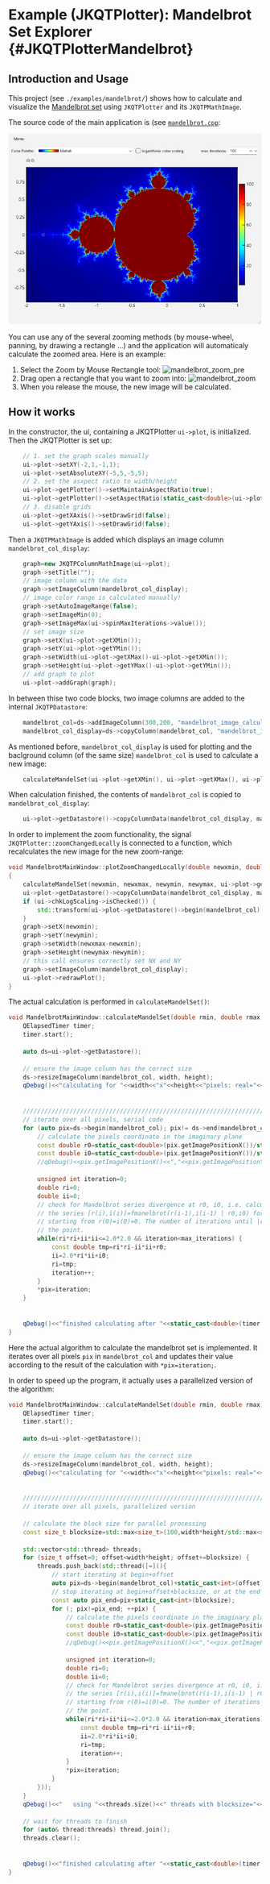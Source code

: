 # Example (JKQTPlotter): Mandelbrot Set Explorer {#JKQTPlotterMandelbrot}

## Introduction and Usage

This project (see `./examples/mandelbrot/`) shows how to calculate and visualize the [Mandelbrot set](https://en.wikipedia.org/wiki/Mandelbrot_set) using `JKQTPlotter` and its `JKQTPMathImage`.

The source code of the main application is (see [`mandelbrot.cpp`](https://github.com/jkriege2/JKQtPlotter/tree/master/examples/mandelbrot/mandelbrotmainwindow.cpp):

![mandelbrot](https://raw.githubusercontent.com/jkriege2/JKQtPlotter/master/screenshots/mandelbrot.png)

You can use any of the several zooming methods (by mouse-wheel, panning, by drawing a rectangle ...) and the application will automaticaly calculate the zoomed area. Here is an example:

1. Select the Zoom by Mouse Rectangle tool: ![mandelbrot_zoom_pre](https://raw.githubusercontent.com/jkriege2/JKQtPlotter/master/screenshots/mandelbrot_zoom_pre.png)
2. Drag open a rectangle that you want to zoom into: ![mandelbrot_zoom](https://raw.githubusercontent.com/jkriege2/JKQtPlotter/master/screenshots/mandelbrot_zoom.png)
3. When you release the mouse, the new image will be calculated.


## How it works

In the constructor, the ui, containing a JKQTPlotter `ui->plot`, is initialized. Then the JKQTPlotter is set up:

```.cpp
    // 1. set the graph scales manually
    ui->plot->setXY(-2,1,-1,1);
    ui->plot->setAbsoluteXY(-5,5,-5,5);
    // 2. set the asxpect ratio to width/height
    ui->plot->getPlotter()->setMaintainAspectRatio(true);
    ui->plot->getPlotter()->setAspectRatio(static_cast<double>(ui->plot->width())/static_cast<double>(ui->plot->height()));
    // 3. disable grids
    ui->plot->getXAxis()->setDrawGrid(false);
    ui->plot->getYAxis()->setDrawGrid(false);
```

Then a `JKQTPMathImage` is added which displays an image column `mandelbrot_col_display`:

```.cpp
    graph=new JKQTPColumnMathImage(ui->plot);
    graph->setTitle("");
    // image column with the data
    graph->setImageColumn(mandelbrot_col_display);
    // image color range is calculated manually!
    graph->setAutoImageRange(false);
    graph->setImageMin(0);
    graph->setImageMax(ui->spinMaxIterations->value());
    // set image size
    graph->setX(ui->plot->getXMin());
    graph->setY(ui->plot->getYMin());
    graph->setWidth(ui->plot->getXMax()-ui->plot->getXMin());
    graph->setHeight(ui->plot->getYMax()-ui->plot->getYMin());
    // add graph to plot
    ui->plot->addGraph(graph);
```

In between thise two code blocks, two image columns are added to the internal `JKQTPDatastore`:

```.cpp
    mandelbrot_col=ds->addImageColumn(300,200, "mandelbrot_image_calculate");
    mandelbrot_col_display=ds->copyColumn(mandelbrot_col, "mandelbrot_image_display");
```

As mentioned before, `mandelbrot_col_display` is used for plotting and the baclground column (of the same size) `mandelbrot_col` is used to calculate a new image:

```.cpp
    calculateMandelSet(ui->plot->getXMin(), ui->plot->getXMax(), ui->plot->getYMin(), ui->plot->getYMax(), 300, 200, ui->spinMaxIterations->value());
```

When calculation finished, the contents of `mandelbrot_col` is copied to `mandelbrot_col_display`:

```.cpp
    ui->plot->getDatastore()->copyColumnData(mandelbrot_col_display, mandelbrot_col);
```

In order to implement the zoom functionality, the signal `JKQTPlotter::zoomChangedLocally` is connected to a function, which recalculates the new image for the new zoom-range:


```.cpp
void MandelbrotMainWindow::plotZoomChangedLocally(double newxmin, double newxmax, double newymin, double newymax, JKQTPlotter */*sender*/)
{
    calculateMandelSet(newxmin, newxmax, newymin, newymax, ui->plot->getXAxis()->getParentPlotWidth(), ui->plot->getYAxis()->getParentPlotWidth(), ui->spinMaxIterations->value());
    ui->plot->getDatastore()->copyColumnData(mandelbrot_col_display, mandelbrot_col);
    if (ui->chkLogScaling->isChecked()) {
        std::transform(ui->plot->getDatastore()->begin(mandelbrot_col), ui->plot->getDatastore()->end(mandelbrot_col), ui->plot->getDatastore()->begin(mandelbrot_col), &log10);
    }
    graph->setX(newxmin);
    graph->setY(newymin);
    graph->setWidth(newxmax-newxmin);
    graph->setHeight(newymax-newymin);
    // this call ensures correctly set NX and NY
    graph->setImageColumn(mandelbrot_col_display);
    ui->plot->redrawPlot();
}
```

The actual calculation is performed in `calculateMandelSet()`:

```.cpp
void MandelbrotMainWindow::calculateMandelSet(double rmin, double rmax, double imin, double imax, size_t width, size_t height, unsigned int max_iterations) {
    QElapsedTimer timer;
    timer.start();

    auto ds=ui->plot->getDatastore();

    // ensure the image column has the correct size
    ds->resizeImageColumn(mandelbrot_col, width, height);
    qDebug()<<"calculating for "<<width<<"x"<<height<<"pixels: real="<<rmin<<"..."<<rmax<<", imaginary="<<imin<<"..."<<imax;


    //////////////////////////////////////////////////////////////////////////////////////////////////////////////////////
    // iterate over all pixels, serial code
    for (auto pix=ds->begin(mandelbrot_col); pix!= ds->end(mandelbrot_col); ++pix) {
        // calculate the pixels coordinate in the imaginary plane
        const double r0=static_cast<double>(pix.getImagePositionX())/static_cast<double>(width)*(rmax-rmin)+rmin;
        const double i0=static_cast<double>(pix.getImagePositionY())/static_cast<double>(height)*(imax-imin)+imin;
        //qDebug()<<pix.getImagePositionX()<<","<<pix.getImagePositionY()<<": "<<r0<<","<<i0;

        unsigned int iteration=0;
        double ri=0;
        double ii=0;
        // check for Mandelbrot series divergence at r0, i0, i.e. calculate
        // the series [r(i),i(i)]=fmanelbrot(r(i-1),i(i-1) | r0,i0) for every point in the plane [r0,i0]
        // starting from r(0)=i(0)=0. The number of iterations until |r(i),i(i)|>=2 gives the color of
        // the point.
        while(ri*ri+ii*ii<=2.0*2.0 && iteration<max_iterations) {
            const double tmp=ri*ri-ii*ii+r0;
            ii=2.0*ri*ii+i0;
            ri=tmp;
            iteration++;
        }
        *pix=iteration;
    }


    qDebug()<<"finished calculating after "<<static_cast<double>(timer.nsecsElapsed())/1000000.0<<"ms";
}
```

Here the actual algorithm to calculate the mandelbrot set is implemented. It iterates over all pixels `pix` in `mandelbrot_col` and updates their value according to the result of the calculation with `*pix=iteration;`.

In order to speed up the program, it actually uses a parallelized version of the algorithm:

```.cpp
void MandelbrotMainWindow::calculateMandelSet(double rmin, double rmax, double imin, double imax, size_t width, size_t height, unsigned int max_iterations) {
    QElapsedTimer timer;
    timer.start();

    auto ds=ui->plot->getDatastore();

    // ensure the image column has the correct size
    ds->resizeImageColumn(mandelbrot_col, width, height);
    qDebug()<<"calculating for "<<width<<"x"<<height<<"pixels: real="<<rmin<<"..."<<rmax<<", imaginary="<<imin<<"..."<<imax;


    //////////////////////////////////////////////////////////////////////////////////////////////////////////////////////
    // iterate over all pixels, parallelized version

    // calculate the block size for parallel processing
    const size_t blocksize=std::max<size_t>(100,width*height/std::max<size_t>(2, std::thread::hardware_concurrency()-1));

    std::vector<std::thread> threads;
    for (size_t offset=0; offset<width*height; offset+=blocksize) {
        threads.push_back(std::thread([=](){
            // start iterating at begin+offset
            auto pix=ds->begin(mandelbrot_col)+static_cast<int>(offset);
            // stop iterating at begin+offset+blocksize, or at the end
            const auto pix_end=pix+static_cast<int>(blocksize);
            for (; pix!=pix_end; ++pix) {
                // calculate the pixels coordinate in the imaginary plane
                const double r0=static_cast<double>(pix.getImagePositionX())/static_cast<double>(width)*(rmax-rmin)+rmin;
                const double i0=static_cast<double>(pix.getImagePositionY())/static_cast<double>(height)*(imax-imin)+imin;
                //qDebug()<<pix.getImagePositionX()<<","<<pix.getImagePositionY()<<": "<<r0<<","<<i0;

                unsigned int iteration=0;
                double ri=0;
                double ii=0;
                // check for Mandelbrot series divergence at r0, i0, i.e. calculate
                // the series [r(i),i(i)]=fmanelbrot(r(i-1),i(i-1) | r0,i0) for every point in the plane [r0,i0]
                // starting from r(0)=i(0)=0. The number of iterations until |r(i),i(i)|>=2 gives the color of
                // the point.
                while(ri*ri+ii*ii<=2.0*2.0 && iteration<max_iterations) {
                    const double tmp=ri*ri-ii*ii+r0;
                    ii=2.0*ri*ii+i0;
                    ri=tmp;
                    iteration++;
                }
                *pix=iteration;
            }
        }));
    }
    qDebug()<<"   using "<<threads.size()<<" threads with blocksize="<<blocksize;

	// wait for threads to finish
    for (auto& thread:threads) thread.join();
    threads.clear();


    qDebug()<<"finished calculating after "<<static_cast<double>(timer.nsecsElapsed())/1000000.0<<"ms";
}
```
